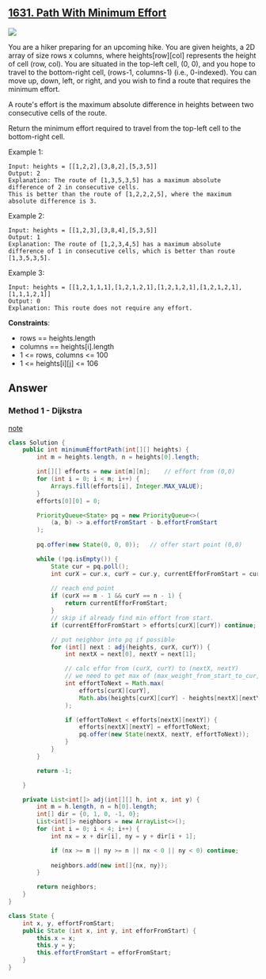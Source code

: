 ## [1631. Path With Minimum Effort](https://leetcode.com/problems/path-with-minimum-effort/description/)

![](https://github.com/weltond/DataStructure/blob/master/medium.PNG)

You are a hiker preparing for an upcoming hike. You are given heights, a 2D array of size rows x columns, where heights[row][col] represents the height of cell (row, col). You are situated in the top-left cell, (0, 0), and you hope to travel to the bottom-right cell, (rows-1, columns-1) (i.e., 0-indexed). You can move up, down, left, or right, and you wish to find a route that requires the minimum effort.

A route's effort is the maximum absolute difference in heights between two consecutive cells of the route.

Return the minimum effort required to travel from the top-left cell to the bottom-right cell.

 

Example 1:
```
Input: heights = [[1,2,2],[3,8,2],[5,3,5]]
Output: 2
Explanation: The route of [1,3,5,3,5] has a maximum absolute difference of 2 in consecutive cells.
This is better than the route of [1,2,2,2,5], where the maximum absolute difference is 3.
```

Example 2:
```
Input: heights = [[1,2,3],[3,8,4],[5,3,5]]
Output: 1
Explanation: The route of [1,2,3,4,5] has a maximum absolute difference of 1 in consecutive cells, which is better than route [1,3,5,3,5].
```
Example 3:

```
Input: heights = [[1,2,1,1,1],[1,2,1,2,1],[1,2,1,2,1],[1,2,1,2,1],[1,1,1,2,1]]
Output: 0
Explanation: This route does not require any effort.
 ```

**Constraints**:

- rows == heights.length
- columns == heights[i].length
- 1 <= rows, columns <= 100
- 1 <= heights[i][j] <= 106
## Answer
### Method 1 - Dijkstra

[note](https://app.gitbook.com/s/1yBzuwxqO90h7a4SnmnK/advanced-algorithms/dijkstra#1631.-path-with-minimum-effort)

```java
class Solution {
    public int minimumEffortPath(int[][] heights) {
        int m = heights.length, n = heights[0].length;

        int[][] efforts = new int[m][n];    // effort from (0,0)
        for (int i = 0; i < m; i++) {
            Arrays.fill(efforts[i], Integer.MAX_VALUE);
        }
        efforts[0][0] = 0;

        PriorityQueue<State> pq = new PriorityQueue<>(
            (a, b) -> a.effortFromStart - b.effortFromStart
        );
        
        pq.offer(new State(0, 0, 0));   // offer start point (0,0)

        while (!pq.isEmpty()) {
            State cur = pq.poll();
            int curX = cur.x, curY = cur.y, currentEfforFromStart = cur.effortFromStart;
            
            // reach end point
            if (curX == m - 1 && curY == n - 1) {
                return currentEfforFromStart;
            }
            // skip if already find min effort from start.
            if (currentEfforFromStart > efforts[curX][curY]) continue;

            // put neighbor into pq if possible
            for (int[] next : adj(heights, curX, curY)) {
                int nextX = next[0], nextY = next[1];

                // calc effor from (curX, curY) to (nextX, nextY)
                // we need to get max of (max_weight_from_start_to_cur, edge_weight)
                int effortToNext = Math.max(
                    efforts[curX][curY],
                    Math.abs(heights[curX][curY] - heights[nextX][nextY])
                );

                if (effortToNext < efforts[nextX][nextY]) {
                    efforts[nextX][nextY] = effortToNext;
                    pq.offer(new State(nextX, nextY, effortToNext));
                }
            }
        }

        return -1;

    }

    private List<int[]> adj(int[][] h, int x, int y) {
        int m = h.length, n = h[0].length;
        int[] dir = {0, 1, 0, -1, 0};
        List<int[]> neighbors = new ArrayList<>();
        for (int i = 0; i < 4; i++) {
            int nx = x + dir[i], ny = y + dir[i + 1];

            if (nx >= m || ny >= n || nx < 0 || ny < 0) continue;
            
            neighbors.add(new int[]{nx, ny});
        }

        return neighbors;
    }
}

class State {
    int x, y, effortFromStart;
    public State (int x, int y, int efforFromStart) {
        this.x = x;
        this.y = y;
        this.effortFromStart = efforFromStart;
    }
}
```
